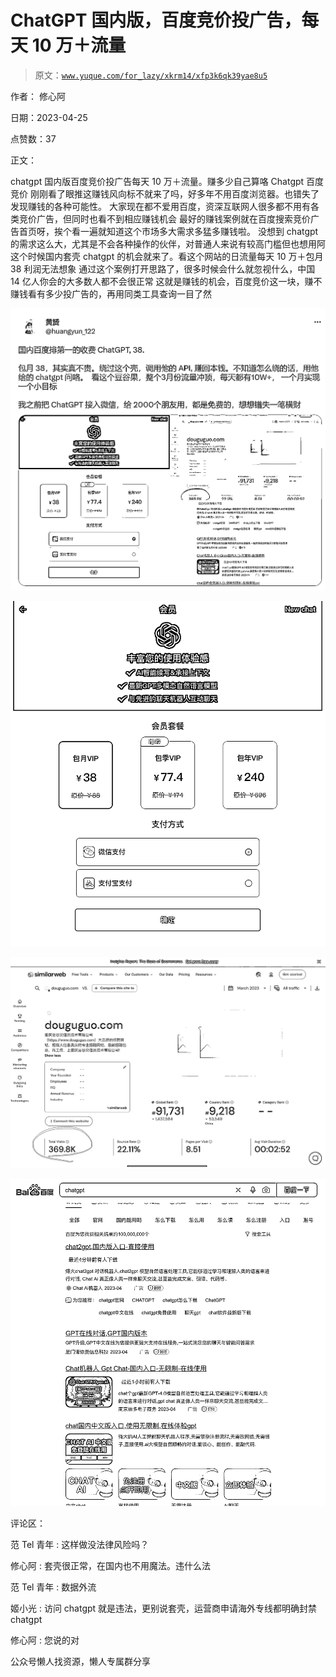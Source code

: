 # ChatGPT 国内版，百度竞价投广告，每天 10 万＋流量

> 原文：[`www.yuque.com/for_lazy/xkrm14/xfp3k6qk39yae8u5`](https://www.yuque.com/for_lazy/xkrm14/xfp3k6qk39yae8u5)



作者： 修心阿



日期：2023-04-25



点赞数：37



正文：



chatgpt 国内版百度竞价投广告每天 10 万＋流量。赚多少自己算咯 Chatgpt 百度竞价 刚刚看了眼推这赚钱风向标不就来了吗，好多年不用百度浏览器。也错失了发现赚钱的各种可能性。 大家现在都不爱用百度，资深互联网人很多都不用有各类竞价广告，但同时也看不到相应赚钱机会 最好的赚钱案例就在百度搜索竞价广告首页呀，挨个看一遍就知道这个市场多大需求多猛多赚钱啦。 没想到 chatgpt 的需求这么大，尤其是不会各种操作的伙伴，对普通人来说有较高门槛但也想用阿 这个时候国内套壳 chatgpt 的机会就来了。看这个网站的日流量每天 10 万＋包月 38 利润无法想象 通过这个案例打开思路了，很多时候会什么就忽视什么，中国 14 亿人你会的大多数人都不会很正常 这就是赚钱的机会，百度竞价这一块，赚不赚钱看有多少投广告的，再用同类工具查询一目了然



![](img/f8cf2dc78f02a4cc5bbaa0a121523aab.png)



![](img/b51420424bb9389cf8e5a7b6bb075b38.png)



![](img/af5b693db6dc5b8d0bdebea0af3b2866.png)



![](img/4dab9055f4249dcccba547f5bb8e3204.png)



评论区：



范 Tel 青年 : 这样做没法律风险吗？



修心阿 : 套壳很正常，在国内也不用魔法。违什么法



范 Tel 青年 : 数据外流



姬小光 : 访问 chatgpt 就是违法，更别说套壳，运营商申请海外专线都明确封禁 chatgpt



修心阿 : 您说的对



公众号懒人找资源，懒人专属群分享


